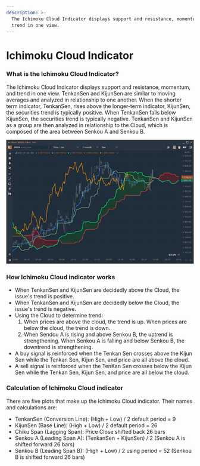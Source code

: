 ```yaml
---
description: >-
  The Ichimoku Cloud Indicator displays support and resistance, momentum, and
  trend in one view.
---
```


# Ichimoku Cloud Indicator

### What is the Ichimoku Cloud Indicator?

The Ichimoku Cloud Indicator displays support and resistance, momentum, and trend in one view. TenkanSen and KijunSen are similar to moving averages and analyzed in relationship to one another. When the shorter term indicator, TenkanSen, rises above the longer-term indicator, KijunSen, the securities trend is typically positive. When TenkanSen falls below KijunSen, the securities trend is typically negative. TenkanSen and KijunSen as a group are then analyzed in relationship to the Cloud, which is composed of the area between Senkou A and Senkou B.

![Ichimoku Cloud indicator in Quantower platform](../../../../.gitbook/assets/image%20%2867%29.png)

### How Ichimoku Cloud indicator works

* When TenkanSen and KijunSen are decidedly above the Cloud, the issue's trend is positive.
* When TenkanSen and KijunSen are decidedly below the Cloud, the issue's trend is negative.
* Using the Cloud to determine trend:
  1. When prices are above the cloud, the trend is up. When prices are below the cloud, the trend is down.
  2. When Sendou A is rising and above Senkou B, the uptrend is strengthening. When Senkou A is falling and below Senkou B, the downtrend is strengthening.
* A buy signal is reinforced when the Tenkan Sen crosses above the Kijun Sen while the Tenkan Sen, Kijun Sen, and price are all above the cloud.
* A sell signal is reinforced when the TenKan Sen crosses below the Kijun Sen while the Tenkan Sen, Kijun Sen, and price are all below the cloud.

### Calculation of Ichimoku Cloud indicator

There are five plots that make up the Ichimoku Cloud indicator. Their names and calculations are:

* TenkanSen \(Conversion Line\): \(High + Low\) / 2 default period = 9
* KijunSen \(Base Line\): \(High + Low\) / 2 default period = 26 
* Chiku Span \(Lagging Span\): Price Close shifted back 26 bars 
* Senkou A \(Leading Span A\): \(TenkanSen + KijunSen\) / 2 \(Senkou A is shifted forward 26 bars\) 
* Senkou B \(Leading Span B\): \(High + Low\) / 2 using period = 52 \(Senkou B is shifted forward 26 bars\)

